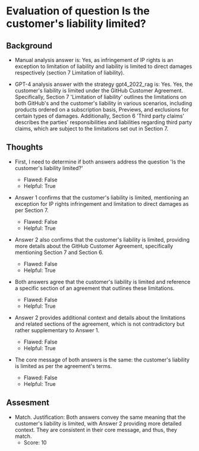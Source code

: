 # Evaluation of question Is the customer's liability limited?
## Background
- Manual analysis answer is: Yes, as infringement of IP rights is an exception to limitation of liability and liability is limited to direct damages respectively (section 7 Limitation of liability).

- GPT-4 analysis answer with the strategy gpt4_2022_rag is: Yes. Yes, the customer's liability is limited under the GitHub Customer Agreement. Specifically, Section 7 'Limitation of liability' outlines the limitations on both GitHub's and the customer's liability in various scenarios, including products ordered on a subscription basis, Previews, and exclusions for certain types of damages. Additionally, Section 6 'Third party claims' describes the parties' responsibilities and liabilities regarding third party claims, which are subject to the limitations set out in Section 7.
## Thoughts
- First, I need to determine if both answers address the question 'Is the customer's liability limited?'
  - Flawed: False
  - Helpful: True

- Answer 1 confirms that the customer's liability is limited, mentioning an exception for IP rights infringement and limitation to direct damages as per Section 7.
  - Flawed: False
  - Helpful: True

- Answer 2 also confirms that the customer's liability is limited, providing more details about the GitHub Customer Agreement, specifically mentioning Section 7 and Section 6.
  - Flawed: False
  - Helpful: True

- Both answers agree that the customer's liability is limited and reference a specific section of an agreement that outlines these limitations.
  - Flawed: False
  - Helpful: True

- Answer 2 provides additional context and details about the limitations and related sections of the agreement, which is not contradictory but rather supplementary to Answer 1.
  - Flawed: False
  - Helpful: True

- The core message of both answers is the same: the customer's liability is limited as per the agreement's terms.
  - Flawed: False
  - Helpful: True

## Assesment
- Match. Justification: Both answers convey the same meaning that the customer's liability is limited, with Answer 2 providing more detailed context. They are consistent in their core message, and thus, they match.
  - Score: 10

